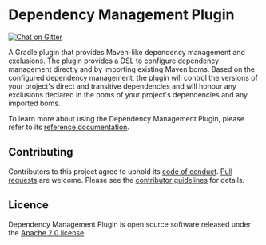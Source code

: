 # Dependency Management Plugin

[![Chat on Gitter][1]][2]

A Gradle plugin that provides Maven-like dependency management and exclusions. The
plugin provides a DSL to configure dependency management directly and by importing
existing Maven boms. Based on the configured dependency management, the plugin will
control the versions of your project's direct and transitive dependencies and will honour
any exclusions declared in the poms of your project's dependencies and any imported boms.

To learn more about using the Dependency Management Plugin, please refer to its
[reference documentation][3].

## Contributing

Contributors to this project agree to uphold its [code of conduct][4].
[Pull requests][5] are welcome. Please see the [contributor guidelines][6] for details.

## Licence

Dependency Management Plugin is open source software released under the [Apache 2.0
license][7].

[1]: https://gitter.im/spring-gradle-plugins/dependency-management-plugin?utm_source=badge&utm_medium=badge&utm_campaign=pr-badge&utm_content=badge
[2]: https://badges.gitter.im/Join%20Chat.svg
[3]: https://docs.spring.io/dependency-management-plugin/docs/current-SNAPSHOT/reference/
[4]: CODE_OF_CONDUCT.md
[5]: https://help.github.com/articles/using-pull-requests/
[6]: CONTRIBUTING.md
[7]: http://www.apache.org/licenses/LICENSE-2.0.html